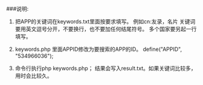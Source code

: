 ###说明:
1.	把APP的关键词在keywords.txt里面按要求填写。
  例如cn:友录，名片 
   关键词要用英文逗号分开，不要换行，也不要加任何结尾符号。
  多个国家要另起一行填写。
  

2.	keywords.php 里面APPID修改为要搜索的APP的ID。
  define("APPID", "534966036");

3.	命令行执行php keywords.php；
结果会写入result.txt。如果关键词比较多，用时会比较久。